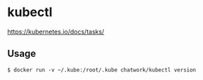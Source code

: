 # kubectl

https://kubernetes.io/docs/tasks/

## Usage

```
$ docker run -v ~/.kube:/root/.kube chatwork/kubectl version
```
